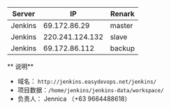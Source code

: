 |Server  | IP  | Renark |  
|-------|------|--------|  
|Jenkins | 69.172.86.29 | master|  
|Jenkins | 220.241.124.132 | slave |  
|Jenkins | 69.172.86.112 | backup |   

** 说明**  
- 域名： `http://jenkins.easydevops.net/jenkins/`  
- 项目数据：`/home/jenkins/jenkins-data/workspace/`  
- 负责人： Jennica （+63 9664488618）
